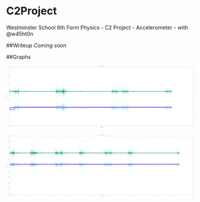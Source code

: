 # C2Project
Westminster School 6th Form Physics - C2 Project - Accelerometer - with @w45ht0n

##Writeup
*Coming soon*

##Graphs

![Round1](/graphs/round1overall.png)

![Round2](/graphs/round2overall.png)

